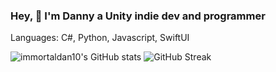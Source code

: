 ### Hey, 👋 I'm Danny a Unity indie dev and programmer

Languages: C#, Python, Javascript, SwiftUI

![immortaldan10's GitHub stats](https://github-readme-stats.vercel.app/api?username=immortaldan10&show_icons=true&theme=radical)
![GitHub Streak](https://github-readme-streak-stats.herokuapp.com/?user=immortaldan10&theme=dark)




<!--
**immortaldan10/immortaldan10** is a ✨ _special_ ✨ repository because its `README.md` (this file) appears on your GitHub profile.

Here are some ideas to get you started:

- 🔭 I’m currently working on ...
- 🌱 I’m currently learning ...
- 👯 I’m looking to collaborate on ...
- 🤔 I’m looking for help with ...
- 💬 Ask me about ...
- 📫 How to reach me: ...
- 😄 Pronouns: ...
- ⚡ Fun fact: ...
-->
